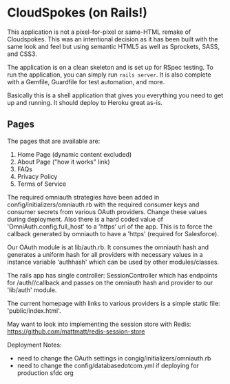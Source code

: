 # CloudSpokes (on Rails!)

This application is not a pixel-for-pixel or same-HTML remake of
Cloudspokes. This was an intentional decision as it has been built with
the same look and feel but using semantic HTML5 as well as Sprockets,
SASS, and CSS3.

The application is on a clean skeleton and is set up for RSpec testing.
To run the application, you can simply run `rails server`. It is also
complete with a Gemfile, Guardfile for test automation, and more.

Basically this is a shell application that gives you everything you need
to get up and running. It should deploy to Heroku great as-is.

## Pages

The pages that are available are:

1. Home Page (dynamic content excluded)
2. About Page ("how it works" link)
3. FAQs
4. Privacy Policy
5. Terms of Service

The required omniauth strategies have been added in config/initializers/omniauth.rb
with the required consumer keys and consumer secrets from various OAuth providers.
Change these values during deployment. Also there is a hard coded value of
'OmniAuth.config.full_host' to a 'https' url of the app. This is to force the
callback generated by omniauth to have a 'https' (required for Salesforce).

Our OAuth module is at lib/auth.rb. It consumes the omniauth hash and generates
a uniform hash for all providers with necessary values in a instance variable
'authhash' which can be used by other modules/classes.

The rails app has single controller: SessionController which has endpoints for
/auth/<provider>/callback and passes on the omniauth hash and provider to our
'lib/auth' module.

The current homepage with links to various providers is a simple static file:
'public/index.html'.

May want to look into implementing the session store with Redis: https://github.com/mattmatt/redis-session-store

Deployment Notes:
- need to change the OAuth settings in congig/initializers/omniauth.rb
- need to change the config/databasedotcom.yml if deploying for production sfdc org